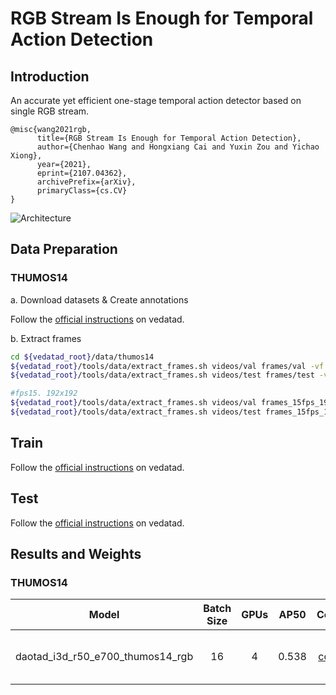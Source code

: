# RGB Stream Is Enough for Temporal Action Detection
## Introduction
An accurate yet efficient one-stage temporal action detector based on single RGB stream.
```
@misc{wang2021rgb,
      title={RGB Stream Is Enough for Temporal Action Detection}, 
      author={Chenhao Wang and Hongxiang Cai and Yuxin Zou and Yichao Xiong},
      year={2021},
      eprint={2107.04362},
      archivePrefix={arXiv},
      primaryClass={cs.CV}
}
```

![Architecture](https://github.com/Media-Smart/vedatad/blob/main/configs/trainval/daotad/img/Architecture.png)

## Data Preparation

### THUMOS14

a. Download datasets & Create annotations

Follow the [official instructions](https://github.com/Media-Smart/vedatad/tree/main/tools/data/thumos14) on vedatad.

b. Extract frames

```bash
cd ${vedatad_root}/data/thumos14
${vedatad_root}/tools/data/extract_frames.sh videos/val frames/val -vf fps=25 -s 128x128 %05d.png
${vedatad_root}/tools/data/extract_frames.sh videos/test frames/test -vf fps=25 -s 128x128 %05d.png

#fps15. 192x192
${vedatad_root}/tools/data/extract_frames.sh videos/val frames_15fps_192x192/val -vf fps=15 -s 192x192 %05d.png
${vedatad_root}/tools/data/extract_frames.sh videos/test frames_15fps_192x192/test -vf fps=15 -s 192x192 %05d.png
```

## Train

Follow the [official instructions](https://github.com/Media-Smart/vedatad#train) on vedatad.

## Test

Follow the [official instructions](https://github.com/Media-Smart/vedatad#test) on vedatad.

## Results and Weights
### THUMOS14
|  Model |  Batch Size | GPUs | AP50 | Config | Download |
|:------:|:-----------------------:|:----:|:----:|:------:|:--------:|
| daotad_i3d_r50_e700_thumos14_rgb | 16 | 4 | 0.538 | [config](https://github.com/Media-Smart/vedatad/blob/main/configs/trainval/daotad/daotad_i3d_r50_e700_thumos14_rgb.py) | model weights on [Google Drive](https://drive.google.com/drive/folders/151ueiYJrkL4YtnUktVDQoJ4tir9WdvKB) |
